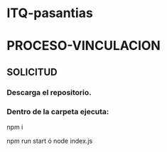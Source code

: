 # ITQ-pasantias
# PROCESO-VINCULACION
## SOLICITUD

### Descarga el repositorio.

### Dentro de la carpeta ejecuta:

npm i

npm run start ó node index.js
